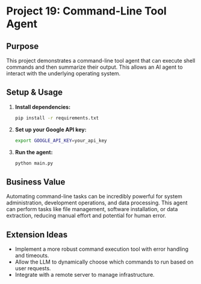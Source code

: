 # Project 19: Command-Line Tool Agent

## Purpose
This project demonstrates a command-line tool agent that can execute shell commands and then summarize their output. This allows an AI agent to interact with the underlying operating system.

## Setup & Usage
1.  **Install dependencies:**
    ```bash
    pip install -r requirements.txt
    ```
2.  **Set up your Google API key:**
    ```bash
    export GOOGLE_API_KEY=your_api_key
    ```
3.  **Run the agent:**
    ```bash
    python main.py
    ```

## Business Value
Automating command-line tasks can be incredibly powerful for system administration, development operations, and data processing. This agent can perform tasks like file management, software installation, or data extraction, reducing manual effort and potential for human error.

## Extension Ideas
*   Implement a more robust command execution tool with error handling and timeouts.
*   Allow the LLM to dynamically choose which commands to run based on user requests.
*   Integrate with a remote server to manage infrastructure.

